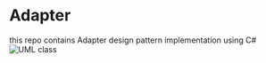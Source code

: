 # Adapter
this repo contains Adapter design pattern implementation using C#
![UML class](https://user-images.githubusercontent.com/82495629/123490665-4a11ac80-d61d-11eb-83cc-fdd5f01a4653.png)
